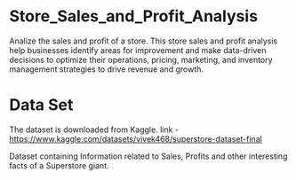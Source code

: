 # Store_Sales_and_Profit_Analysis
Analize the sales and profit of a store. This store sales and profit analysis help businesses identify areas for improvement and make data-driven decisions to optimize their operations, pricing, marketing, and inventory management strategies to drive revenue and growth.
# Data Set 
The dataset is downloaded from Kaggle. 
link - https://www.kaggle.com/datasets/vivek468/superstore-dataset-final

Dataset containing Information related to Sales, Profits and other interesting facts of a Superstore giant.
